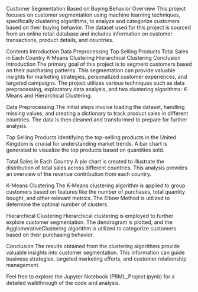 Customer Segmentation Based on Buying Behavior
Overview
This project focuses on customer segmentation using machine learning techniques, specifically clustering algorithms, to analyze and categorize customers based on their buying behavior. The dataset used for this project is sourced from an online retail database and includes information on customer transactions, product details, and countries.

Contents
Introduction
Data Preprocessing
Top Selling Products
Total Sales in Each Country
K-Means Clustering
Hierarchical Clustering
Conclusion
Introduction
The primary goal of this project is to segment customers based on their purchasing patterns. This segmentation can provide valuable insights for marketing strategies, personalized customer experiences, and targeted campaigns. The project utilizes various techniques such as data preprocessing, exploratory data analysis, and two clustering algorithms: K-Means and Hierarchical Clustering.

Data Preprocessing
The initial steps involve loading the dataset, handling missing values, and creating a dictionary to track product sales in different countries. The data is then cleaned and transformed to prepare for further analysis.

Top Selling Products
Identifying the top-selling products in the United Kingdom is crucial for understanding market trends. A bar chart is generated to visualize the top products based on quantities sold.

Total Sales in Each Country
A pie chart is created to illustrate the distribution of total sales across different countries. This analysis provides an overview of the revenue contribution from each country.

K-Means Clustering
The K-Means clustering algorithm is applied to group customers based on features like the number of purchases, total quantity bought, and other relevant metrics. The Elbow Method is utilized to determine the optimal number of clusters.

Hierarchical Clustering
Hierarchical clustering is employed to further explore customer segmentation. The dendrogram is plotted, and the AgglomerativeClustering algorithm is utilized to categorize customers based on their purchasing behavior.

Conclusion
The results obtained from the clustering algorithms provide valuable insights into customer segmentation. This information can guide business strategies, targeted marketing efforts, and customer relationship management.

Feel free to explore the Jupyter Notebook (PRML_Project.ipynb) for a detailed walkthrough of the code and analysis.


